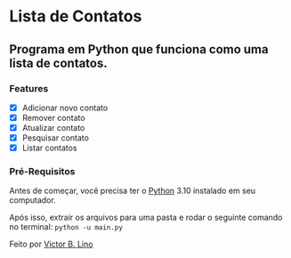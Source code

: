 # Lista de Contatos

## Programa em Python que funciona como uma lista de contatos. 

### Features

- [x] Adicionar novo contato
- [x] Remover contato
- [x] Atualizar contato
- [x] Pesquisar contato
- [x] Listar contatos

### Pré-Requisitos

Antes de começar, você precisa ter o [Python](https://python.org/downloads) 3.10 instalado em seu computador.

Após isso, extrair os arquivos para uma pasta e rodar o seguinte comando no terminal: `python -u main.py`

Feito por [Victor B. Lino](https://twitter.com/victorbalino)